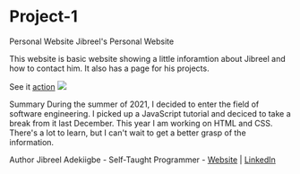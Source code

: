 # Project-1
Personal Website
Jibreel's Personal Website

This website is basic website showing a little inforamtion about Jibreel and how to contact him. It also has a page for his projects.

See it <a href ="index.html">action</a>
  <img src="websiteSC.jpg"/>


Summary
During the summer of 2021, I decided to enter the field of software engineering. I picked up a JavaScript tutorial and deciced to take a break from it last December. This year I am working on HTML and CSS. There's a lot to learn, but I can't wait to get a better grasp of the information. 

Author
Jibreel Adekiigbe - Self-Taught Programmer -  <a href="https://github.com/jibaade">Website</a> | <a href="https://linkedin.com/in/jibreelade">LinkedIn</a>
